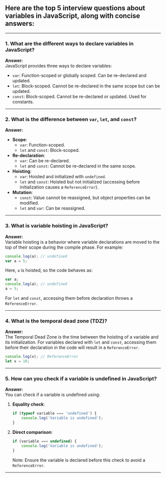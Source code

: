 ## Here are the top 5 interview questions about variables in JavaScript, along with concise answers:

---

### **1. What are the different ways to declare variables in JavaScript?**
**Answer:**  
JavaScript provides three ways to declare variables:  
- `var`: Function-scoped or globally scoped. Can be re-declared and updated.  
- `let`: Block-scoped. Cannot be re-declared in the same scope but can be updated.  
- `const`: Block-scoped. Cannot be re-declared or updated. Used for constants.

---

### **2. What is the difference between `var`, `let`, and `const`?**  
**Answer:**  
- **Scope**:  
  - `var`: Function-scoped.  
  - `let` and `const`: Block-scoped.  
- **Re-declaration**:  
  - `var`: Can be re-declared.  
  - `let` and `const`: Cannot be re-declared in the same scope.  
- **Hoisting**:  
  - `var`: Hoisted and initialized with `undefined`.  
  - `let` and `const`: Hoisted but not initialized (accessing before initialization causes a `ReferenceError`).  
- **Mutation**:  
  - `const`: Value cannot be reassigned, but object properties can be modified.  
  - `let` and `var`: Can be reassigned.

---

### **3. What is variable hoisting in JavaScript?**
**Answer:**  
Variable hoisting is a behavior where variable declarations are moved to the top of their scope during the compile phase. For example:  
```javascript
console.log(a); // undefined
var a = 5;
```  
Here, `a` is hoisted, so the code behaves as:  
```javascript
var a;
console.log(a); // undefined
a = 5;
```  
For `let` and `const`, accessing them before declaration throws a `ReferenceError`.

---

### **4. What is the temporal dead zone (TDZ)?**
**Answer:**  
The Temporal Dead Zone is the time between the hoisting of a variable and its initialization. For variables declared with `let` and `const`, accessing them before their declaration in the code will result in a `ReferenceError`.  
```javascript
console.log(x); // ReferenceError
let x = 10;
```

---

### **5. How can you check if a variable is undefined in JavaScript?**  
**Answer:**  
You can check if a variable is undefined using:  
1. **Equality check**:  
   ```javascript
   if (typeof variable === 'undefined') {
       console.log('Variable is undefined');
   }
   ```  
2. **Direct comparison**:  
   ```javascript
   if (variable === undefined) {
       console.log('Variable is undefined');
   }
   ```  
   Note: Ensure the variable is declared before this check to avoid a `ReferenceError`.

--- 
